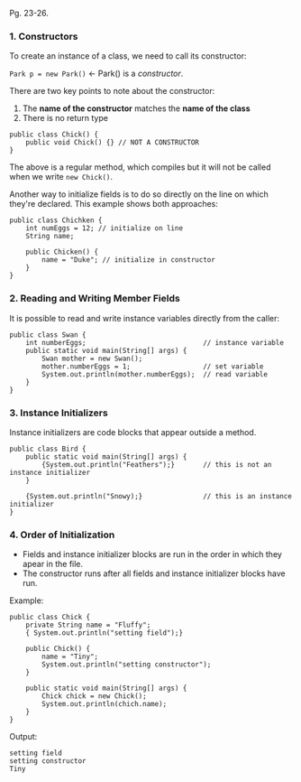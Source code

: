 Pg. 23-26.

### 1. Constructors

To create an instance of a class, we need to call its constructor:

`Park p = new Park()` <- Park() is a _constructor_.

There are two key points to note about the constructor:

1. The **name of the constructor** matches the **name of the class**
2. There is no return type

```
public class Chick() {
    public void Chick() {} // NOT A CONSTRUCTOR
}
```

The above is a regular method, which compiles but it will not be called when we write `new Chick()`.

Another way to initialize fields is to do so directly on the line on which they're declared. This example shows
both approaches:

```
public class Chichken {
    int numEggs = 12; // initialize on line
    String name;

    public Chicken() {
        name = "Duke"; // initialize in constructor
    }
}
```

### 2. Reading and Writing Member Fields

It is possible to read and write instance variables directly from the caller:

```
public class Swan {
    int numberEggs;                             // instance variable
    public static void main(String[] args) {
        Swan mother = new Swan();
        mother.numberEggs = 1;                  // set variable
        System.out.println(mother.numberEggs);  // read variable
    }
}
```

### 3. Instance Initializers

Instance initializers are code blocks that appear outside a method.

```
public class Bird {
    public static void main(String[] args) {
        {System.out.println("Feathers");}       // this is not an instance initializer
    }

    {System.out.println("Snowy);}               // this is an instance initializer
}
```

### 4. Order of Initialization

- Fields and instance initializer blocks are run in the order in which they apear in the file.
- The constructor runs after all fields and instance initializer blocks have run.

Example:

```
public class Chick {
    private String name = "Fluffy";
    { System.out.println("setting field");}

    public Chick() {
        name = "Tiny";
        System.out.println("setting constructor");
    }

    public static void main(String[] args) {
        Chick chick = new Chick();
        System.out.println(chich.name);
    }
}
```

Output:

```
setting field
setting constructor
Tiny
```
